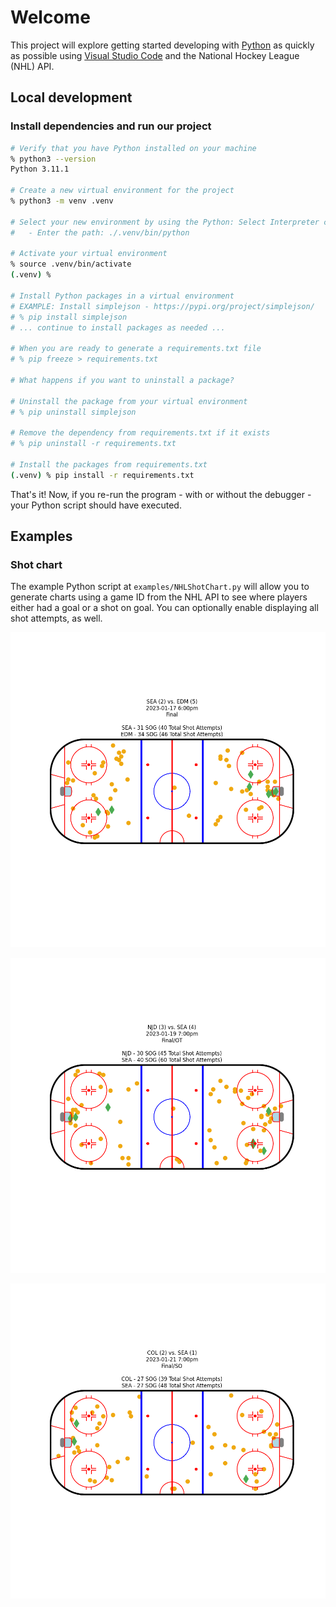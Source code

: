 # Welcome

This project will explore getting started developing with [Python](https://www.python.org) as quickly as possible using [Visual Studio Code](https://code.visualstudio.com) and the National Hockey League (NHL) API.

## Local development

### Install dependencies and run our project

```sh
# Verify that you have Python installed on your machine
% python3 --version
Python 3.11.1

# Create a new virtual environment for the project
% python3 -m venv .venv

# Select your new environment by using the Python: Select Interpreter command in VS Code
#   - Enter the path: ./.venv/bin/python

# Activate your virtual environment
% source .venv/bin/activate
(.venv) %

# Install Python packages in a virtual environment
# EXAMPLE: Install simplejson - https://pypi.org/project/simplejson/
# % pip install simplejson
# ... continue to install packages as needed ...

# When you are ready to generate a requirements.txt file
# % pip freeze > requirements.txt

# What happens if you want to uninstall a package?

# Uninstall the package from your virtual environment
# % pip uninstall simplejson

# Remove the dependency from requirements.txt if it exists
# % pip uninstall -r requirements.txt

# Install the packages from requirements.txt
(.venv) % pip install -r requirements.txt
```

That's it! Now, if you re-run the program - with or without the debugger - your Python script should have executed.

## Examples

### Shot chart

The example Python script at `examples/NHLShotChart.py` will allow you to generate charts using a game ID from the NHL API to see where players either had a goal or a shot on goal. You can optionally enable displaying all shot attempts, as well.

![images/shot-chart-2022020711-2023-01-17_6:00pm-SEA-vs-EDM.png](images/shot-chart-2022020711-2023-01-17_6:00pm-SEA-vs-EDM.png)

![images/shot-chart-2022020728-2023-01-19_7:00pm-NJD-vs-SEA.png](images/shot-chart-2022020728-2023-01-19_7:00pm-NJD-vs-SEA.png)

![images/shot-chart-2022020743-2023-01-21_7:00pm-COL-vs-SEA.png](images/shot-chart-2022020743-2023-01-21_7:00pm-COL-vs-SEA.png)
